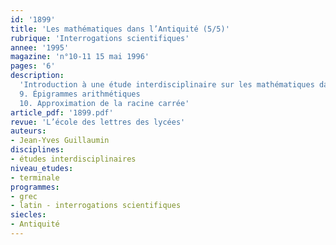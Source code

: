 ```yaml
---
id: '1899'
title: 'Les mathématiques dans l’Antiquité (5/5)'
rubrique: 'Interrogations scientifiques'
annee: '1995'
magazine: 'n°10-11 15 mai 1996'
pages: '6'
description: 
  'Introduction à une étude interdisciplinaire sur les mathématiques dans l’Antiquité autour de textes latins et grecs…
  9. Épigrammes arithmétiques
  10. Approximation de la racine carrée'
article_pdf: '1899.pdf'
revue: 'L’école des lettres des lycées'
auteurs:
- Jean-Yves Guillaumin
disciplines:
- études interdisciplinaires
niveau_etudes:
- terminale
programmes:
- grec
- latin - interrogations scientifiques
siecles:
- Antiquité
---
```

